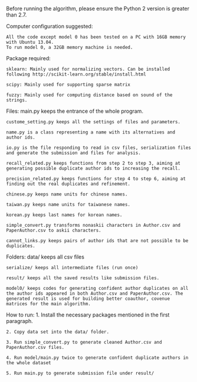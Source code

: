 Before running the algorithm, please ensure the Python 2 version is greater than 2.7.

Computer configuration suggested:

    All the code except model 0 has been tested on a PC with 16GB memory with Ubuntu 13.04.
    To run model 0, a 32GB memory machine is needed.

Package required: 

    sklearn: Mainly used for normalizing vectors. Can be installed following http://scikit-learn.org/stable/install.html

    scipy: Mainly used for supporting sparse matrix

    fuzzy: Mainly used for computing distance based on sound of the strings.

Files:
    main.py keeps the entrance of the whole program.

    custome_setting.py keeps all the settings of files and parameters.

    name.py is a class representing a name with its alternatives and author ids.

    io.py is the file responding to read in csv files, serialization files and generate the submission and files for analysis.

    recall_related.py keeps functions from step 2 to step 3, aiming at generating possible duplicate author ids to increasing the recall.

    precision_related.py keeps functions for step 4 to step 6, aiming at finding out the real duplicates and refinement.

    chinese.py keeps name units for chinese names.

    taiwan.py keeps name units for taiwanese names.

    korean.py keeps last names for korean names.

    simple_convert.py transforms nonaskii characters in Author.csv and PaperAuthor.csv to askii characters.

    cannot_links.py keeps pairs of author ids that are not possible to be duplicates.

Folders:
    data/ keeps all csv files

    serialize/ keeps all intermediate files (run once)

    result/ keeps all the saved results like submission files.

    model0/ keeps codes for generating confident author duplicates on all the author ids appeared in both Author.csv and PaperAuthor.csv. The generated result is used for building better coauthor, covenue matrices for the main algorithm.

How to run:
    1. Install the necessary packages mentioned in the first paragraph.

    2. Copy data set into the data/ folder.

    3. Run simple_convert.py to generate cleaned Author.csv and PaperAuthor.csv files.

    4. Run model/main.py twice to generate confident duplicate authors in the whole dataset

    5. Run main.py to generate submission file under result/
